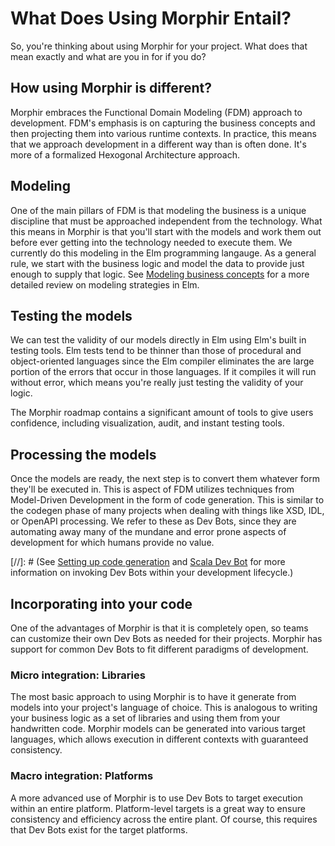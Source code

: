 # What Does Using Morphir Entail?

So, you're thinking about using Morphir for your project. What does that mean exactly and what are you in for if you do?

## How using Morphir is different?

Morphir embraces the Functional Domain Modeling (FDM) approach to development.  FDM's emphasis is on capturing the business concepts and then projecting them into various runtime contexts.  In practice, this means that we approach development in a different way than is often done. It's more of a formalized Hexogonal Architecture approach.

## Modeling 

One of the main pillars of FDM is that modeling the business is a unique discipline that must be approached independent from the technology.  What this means in Morphir is that you'll start with the models and work them out before ever getting into the technology needed to execute them.  We currently do this modeling in the Elm programming langauge.  As a general rule, we start with the business logic and model the data to provide just enough to supply that logic.  See [Modeling business concepts](modeling-finance.md) for a more detailed review on modeling strategies in Elm.

## Testing the models

We can test the validity of our models directly in Elm using Elm's built in testing tools. Elm tests tend to be thinner than those of procedural and object-oriented languages since the Elm compiler eliminates the are large portion of the errors that occur in those languages.  If it compiles it will run without error, which means you're really just testing the validity of your logic.

The Morphir roadmap contains a significant amount of tools to give users confidence, including visualization, audit, and instant testing tools.

## Processing the models

Once the models are ready, the next step is to convert them whatever form they'll be executed in.  This is aspect of FDM utilizes techniques from Model-Driven Development in the form of code generation.  This is similar to the codegen phase of many projects when dealing with things like XSD, IDL, or OpenAPI processing. We refer to these as Dev Bots, since they are automating away many of the mundane and error prone aspects of development for which humans provide no value.  

[//]: # (See [Setting up code generation](../morphir-gen-setup.md) and [Scala Dev Bot](../dev-bots/scala-dev-bot.md) for more information on invoking Dev Bots within your development lifecycle.)

## Incorporating into your code

One of the advantages of Morphir is that it is completely open, so teams can customize their own Dev Bots as needed for their projects.  Morphir has support for common Dev Bots to fit different paradigms of development.

### Micro integration: Libraries

The most basic approach to using Morphir is to have it generate from models into your project's language of choice.  This is analogous to writing your business logic as a set of libraries and using them from your handwritten code.  Morphir models can be generated into various target languages, which allows execution in different contexts with guaranteed consistency.

### Macro integration: Platforms

A more advanced use of Morphir is to use Dev Bots to target execution within an entire platform. Platform-level targets is a great way to ensure consistency and efficiency across the entire plant. Of course, this requires that Dev Bots exist for the target platforms. 